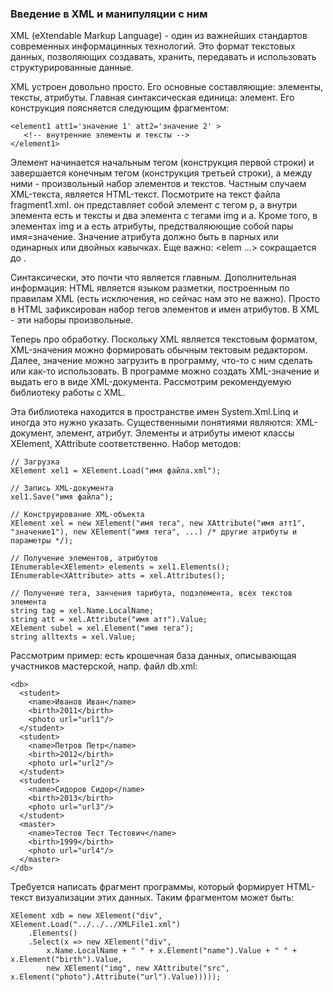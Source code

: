 ### Введение в XML и манипуляции с ним
XML (eXtendable Markup Language) - один из важнейших стандартов современных информацинных технологий. Это формат текстовых данных, позволяющих создавать, хранить, передавать и использовать структурированные данные. 

XML устроен довольно просто. Его основные составляющие: элементы, тексты, атрибуты. Главная синтаксическая единица: элемент. Его конструкция поясняется следующим фрагментом:
```
<element1 att1='значение 1' att2='значение 2' >
   <!-- внутренние элементы и тексты -->
</element1>
```
Элемент начинается начальным тегом (конструкция первой строки) и завершается конечным тегом (конструкция третьей строки), а между ними - произвольный набор элементов и текстов. Частным случаем XML-текста, является HTML-текст. Посмотрите на текст файла fragment1.xml. он представляет собой элемент с тегом p, а внутри элемента есть и тексты и два элемента с тегами img и a. Кроме того, в элементах img и a есть атрибуты, предстваляюющие собой пары имя=значение. Значение атрибута должно быть в парных или одинарных или двойных кавычках. Еще важно: <elem ...></elem> сокращается до <elem/>.

Синтаксически, это почти что является главным. Дополнительная информация: HTML является языком разметки, построенным по правилам XML (есть исключения, но сейчас нам это не важно). Просто в HTML зафиксирован набор тегов элементов и имен атрибутов. В XML - эти наборы произвольные. 

Теперь про обработку. Поскольку XML является текстовым форматом, XML-значения можно формировать обычным тектовым редактором. Далее, значение можно загрузить в программу, что-то с ним сделать или как-то использовать. В программе можно создать XML-значение и выдать его в виде XML-документа. Рассмотрим рекомендуемую библиотеку работы с XML. 

Эта библиотека находится в пространстве имен System.Xml.Linq и иногда это нужно указать. Существенными понятиями являются: XML-документ, элемент, атрибут. Элементы и атрибуты имеют классы XElement, XAttribute соответственно. Набор методов:
```
// Загрузка
XElement xel1 = XElement.Load("имя файла.xml");

// Запись XML-документа
xel1.Save("имя файла");

// Конструирование XML-объекта
XElement xel = new XElement("имя тега", new XAttribute("имя атт1", "значение1"), new XElement("имя тега", ...) /* другие атрибуты и параметры */);

// Получение элементов, атрибутов
IEnumerable<XElement> elements = xel1.Elements();
IEnumerable<XAttribute> atts = xel.Attributes();

// Получение тега, занчения тарибута, подэлемента, всех текстов элемента
string tag = xel.Name.LocalName;
string att = xel.Attribute("имя атт").Value;
XElement subel = xel.Element("имя тега");
string alltexts = xel.Value;
``` 
Рассмотрим пример: есть крошечная база данных, описывающая участников мастерской, напр. файл db.xml:
```
<db>
  <student>
    <name>Иванов Иван</name>
    <birth>2011</birth>
    <photo url="url1"/>
  </student>
  <student>
    <name>Петров Петр</name>
    <birth>2012</birth>
    <photo url="url2"/>
  </student>
  <student>
    <name>Сидоров Сидор</name>
    <birth>2013</birth>
    <photo url="url3"/>
  </student>
  <master>
    <name>Тестов Тест Тестович</name>
    <birth>1999</birth>
    <photo url="url4"/>
  </master>
</db>
``` 
Требуется написать фрагмент программы, который формирует HTML-текст визуализации этих данных. Таким фрагментом может быть:
```
XElement xdb = new XElement("div", XElement.Load("../../../XMLFile1.xml")
    .Elements()
    .Select(x => new XElement("div",
        x.Name.LocalName + " " + x.Element("name").Value + " " + x.Element("birth").Value,
        new XElement("img", new XAttribute("src", x.Element("photo").Attribute("url").Value)))));
```
